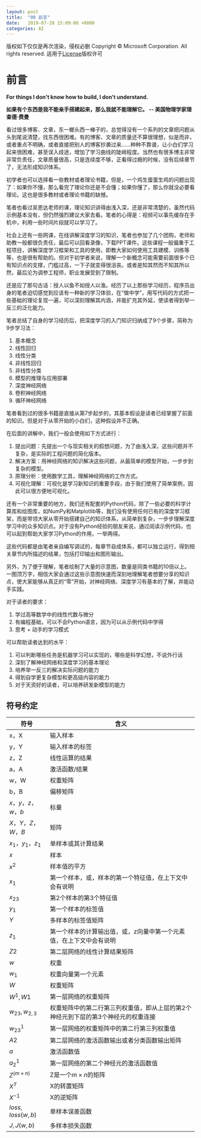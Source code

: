 ```yaml
---
layout: post
title:  "00 前言"
date:   2019-07-28 15:09:08 +0800
categories: AI
---
```


版权如下仅仅是再次渲染，侵权必删
Copyright © Microsoft Corporation. All rights reserved.
  适用于[License](https://github.com/Microsoft/ai-edu/blob/master/LICENSE.md)版权许可

# 前言

**For things I don't know how to build, I don't understand.**

**如果有个东西是我不能亲手搭建起来，那么我就不能理解它。 -- 美国物理学家理查德·费曼**

看过很多博客、文章，东一榔头西一棒子的，总觉得没有一个系列的文章把问题从头到尾说清楚，找东西很困难。有的博客、文章的质量还不算很理想，似是而非，或者重点不明确，或者直接把别人的博客抄袭过来......种种不靠谱，让小白们学习起来很困难，甚至误入歧途，增加了学习曲线的陡峭程度。当然也有很多博主非常非常负责任，文章质量很高，只是连续度不够，正看得过瘾的时候，没有后续章节了，无法形成知识体系。

初学者也可以选择看一些教材或者理论书籍，但是，一个鸡生蛋蛋生鸡的问题出现了：如果你不懂，那么看完了理论你还是不会懂；如果你懂了，那么你就没必要看理论。这也是很多教材或者理论书籍的缺憾。

笔者也看过吴恩达老师的课，理论知识讲得由浅入深，还是非常清楚的，虽然代码示例基本没有，但仍然强烈建议大家去看。笔者的心得是：视频可以事先缓存在手机中，利用一些时间片段就可以学习了。

社会上还有一些网课，在线讲解深度学习的知识，笔者也参加了几个团购，老师和助教一般都很负责任，最后可以回看录像，下载PPT课件。这些课程一般偏重于工程项目，讲解深度学习框架和工具的使用，即教大家如何使用工具建模、训练等等，也是很有帮助的。但对于初学者来说，理解一个新概念可能需要前面很多个已有知识点的支撑，门槛过高，一下子就变得很沮丧。或者是知其然而不知其所以然，最后沦为调参工程师，职业发展受到了限制。

还是应了那句古话：授人以鱼不如授人以渔。经历了以上那些学习经历，程序员出身的笔者迫切感觉到应该有一种新的学习体验，在“做中学”，用写代码的方式把一些基础的理论复现一遍，可以深刻理解其内涵，并能扩充其外延，使读者得到举一反三的泛化能力。

笔者总结了自身的学习经历后，把深度学习的入门知识归纳成了9个步骤，简称为9步学习法：

1. 基本概念
2. 线性回归
3. 线性分类
4. 非线性回归
5. 非线性分类
6. 模型的推理与应用部署
7. 深度神经网络
8. 卷积神经网络
9. 循环神经网络

笔者看到过的很多书籍是直接从第7步起步的，其基本假设是读者已经掌握了前面的知识。但是对于从零开始的小白们，这种假设并不正确。

在后面的讲解中，我们一般会使用如下方式进行：

1. 提出问题：先提出一个与现实相关的假想问题，为了由浅入深，这些问题并不复杂，是实际的工程问题的简化版本。
2. 解决方案：用神经网络的知识解决这些问题，从最简单的模型开始，一步步到复杂的模型。
3. 原理分析：使用数学工具，理解神经网络的工作方式。
4. 可视化理解：可视化是学习新知识的重要手段，由于我们使用了简单案例，因此可以很方便地可视化。

还有一个非常重要的地方，我们还有配套的Python代码，除了一些必要的科学计算库和绘图库，如NumPy和Matplotlib等，我们没有使用任何已有的深度学习框架，而是带领大家从零开始搭建自己的知识体系，从简单到复杂，一步步理解深度学习中的众多知识点。对于没有Python经验的朋友来说，通过阅读示例代码，也可以起到帮助大家学习Python的作用，一举两得。

这些代码都是由笔者亲自编写调试的，每章节自成体系，都可以独立运行，得到相关章节内所描述的结果，包括打印输出和图形输出。

另外，为了便于理解，笔者绘制了大量的示意图，数量是同类书籍的10倍以上。一图顶万字，相信大家会通过这些示意图快速而深刻地理解笔者想要分享的知识点，使大家能够从真正的“零”开始，对神经网络、深度学习有基本的了解，并能动手实践。

对于读者的要求：

1. 学过高等数学中的线性代数与微分
2. 有编程基础，可以不会Python语言，因为可以从示例代码中学得
3. 思考 + 动手的学习模式

可以帮助读者达到的水平：

1. 可以判断哪些任务是机器学习可以实现的，哪些是科学幻想，不说外行话
2. 深刻了解神经网络和深度学习的基本理论
3. 培养举一反三的解决实际问题的能力
4. 得到自学更复杂模型和更高级内容的能力
5. 对于天资好的读者，可以培养研发新模型的能力


## 符号约定

|符号|含义|
|---|---|
|x，X|输入样本 |
|y，Y|输入样本的标签 |
|z，Z|线性运算的结果|
|a，A|激活函数/结果|
|w，W|权重矩阵|
|b，B|偏移矩阵|
|$x，y，z，w，b$|标量|
|$X，Y，Z，W，B$|矩阵|
|$x_1，y_1，z_1$|单样本或其计算结果|
|$x$|样本|
|$x^2$|样本值的平方|
|$x_1$|第一个样本，或，样本的第一个特征值，在上下文中会有说明|
|$x_{23}$|第2个样本的第3个特征值|
|$y_1$|第一个样本的标签值|
|$Y$|多样本的标签值矩阵|
|$z_1$|第一个样本的计算输出值，或，z向量中第一个元素值，在上下文中会有说明|
|$Z2$|第二层网络的线性计算结果矩阵|
|$w$|权重|
|$w_1$|权重向量第一个元素|
|$W$|权重矩阵|
|$W^1, W1$|第一层网络的权重矩阵|
|$w_{23},w_{2,3}$|权重矩阵中的第二行第三列权重值，即从上层的第2个神经元到下层的第3个神经元的权重连接|
|$w^1_{23}$|第一层网络的权重矩阵中的第二行第三列权重值|
|$A2$|第二层网络的激活函数输出或者分类函数输出矩阵|
|$a$|激活函数值|
|$a^1_2$|第一层网络的第二个神经元的激活函数值|
|$Z^{(m \times n)}$|Z是一个$m \times n$的矩阵|
|$X^T$|X的转置矩阵|
|$X^{-1}$|X的逆矩阵|
|$loss,loss(w,b)$|单样本误差函数|
|$J, J(w,b)$|多样本损失函数|
